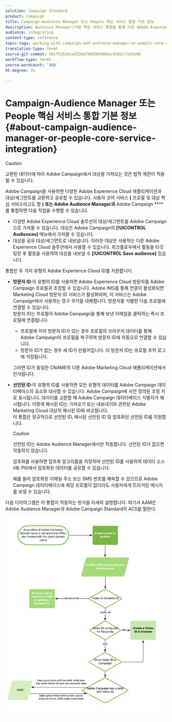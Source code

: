 ```yaml
---
solution: Campaign Standard
product: campaign
title: Campaign-Audience Manager 또는 People 핵심 서비스 통합 기본 정보
description: Audience Manager/사람 핵심 서비스 통합을 통해 다른 Adobe Experience Cloud 솔루션 내에서 대상 또는 세그먼트를 공유할 수 있습니다.
audience: integrating
content-type: reference
topic-tags: working-with-campaign-and-audience-manager-or-people-core-service
translation-type: tm+mt
source-git-commit: 501f52624ce253eb7b0d36d908ac8502cf1d3b48
workflow-type: tm+mt
source-wordcount: '468'
ht-degree: 5%

---
```



# Campaign-Audience Manager 또는 People 핵심 서비스 통합 기본 정보{#about-campaign-audience-manager-or-people-core-service-integration}

>[!CAUTION]
>
>교환된 데이터에 따라 Adobe Campaign에서 대상을 가져오는 것은 법적 제한이 적용될 수 있습니다.

Adobe Campaign을 사용하면 다양한 Adobe Experience Cloud 애플리케이션과 대상/세그먼트를 교환하고 공유할 수 있습니다. 사용자 코어 서비스 **(** 프로필 및 대상 핵심 서비스라고도 함 **) 또는 Adobe Audience Manager과** Adobe Campaign ****&#x200B;를 통합하면 다음 작업을 수행할 수 있습니다.

* 다양한 Adobe Experience Cloud 솔루션의 대상/세그먼트를 Adobe Campaign으로 가져올 수 있습니다. 대상은 Adobe Campaign의 **[!UICONTROL Audiences]** 메뉴에서 가져올 수 있습니다.
* 대상을 공유 대상/세그먼트로 내보냅니다. 이러한 대상은 사용하는 다른 Adobe Experience Cloud 솔루션에서 사용할 수 있습니다. 워크플로우에서 활동을 타깃팅한 후 활동을 사용하여 대상을 내보낼 수 **[!UICONTROL Save audience]** 있습니다.

통합은 두 가지 유형의 Adobe Experience Cloud ID를 지원합니다.

* **방문자 ID**:이 유형의 ID를 사용하면 Adobe Experience Cloud 방문자를 Adobe Campaign 프로필과 조정할 수 있습니다. Adobe IMS를 통해 연결이 활성화되면 Marketing Cloud 방문자 ID 서비스가 활성화되며, 이 서비스는 Adobe Campaign에서 사용하는 영구 쿠키를 대체합니다. 방문자를 식별한 다음 프로필에 연결할 수 있습니다.
   <br>방문자 ID는 프로필이 Adobe Campaign을 통해 보낸 이메일을 클릭하는 즉시 프로필에 연결됩니다.
   * 프로필에 이미 방문자 ID가 있는 경우 프로필의 브라우저 데이터를 통해 Adobe Campaign이 프로필을 복구하여 방문자 ID에 자동으로 연결할 수 있습니다.
   * 방문자 ID가 없는 경우 새 ID가 만들어집니다. 이 방문자 ID는 프로필 추적 로그에 저장됩니다.

   그러면 ID가 동일한 CNAME의 다른 Adobe Marketing Cloud 애플리케이션에서 인식됩니다.

* **선언된 ID**:이 유형의 ID를 사용하면 모든 유형의 데이터를 Adobe Campaign 데이터베이스의 요소와 대사할 수 있습니다. Adobe Campaign에 사전 정의된 조정 키로 표시됩니다. 데이터를 교환할 때 Adobe Campaign 데이터베이스 식별자가 해시됩니다. 이렇게 해시된 ID는 가져오기 또는 내보내기와 관련된 Adobe Marketing Cloud 대상의 해시된 ID와 비교됩니다.
   <br>이 통합은 정규적으로 선언된 ID, 해시된 선언된 ID 및 암호화된 선언된 ID를 지원합니다.

   >[!CAUTION]
   >
   >선언된 ID는 Adobe Audience Manager에서만 작동합니다. 선언된 ID가 없으면 작동하지 않습니다.

   암호화를 사용하면 암호화 알고리즘을 지정하여 선언된 ID를 사용하여 데이터 소스(예: PII)에서 암호화된 데이터를 공유할 수 있습니다.

   예를 들어 암호화된 이메일 주소 또는 SMS 번호를 해독할 수 있으므로 Adobe Campaign 데이터베이스에 해당 프로필이 없더라도 사용자에게 트리거된 메시지를 보낼 수 있습니다.

다음 다이어그램은 이 통합이 작동하는 방식을 자세히 설명합니다. 여기서 AAM은 Adobe Audience Manager과 Adobe Campaign Standard의 ACS를 말한다.

![](assets/aam_diagram.png)
